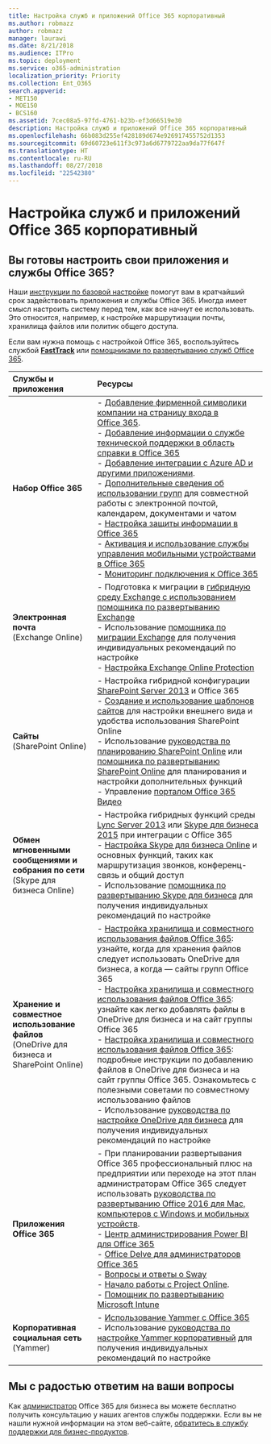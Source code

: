 ```yaml
---
title: Настройка служб и приложений Office 365 корпоративный
ms.author: robmazz
author: robmazz
manager: laurawi
ms.date: 8/21/2018
ms.audience: ITPro
ms.topic: deployment
ms.service: o365-administration
localization_priority: Priority
ms.collection: Ent_O365
search.appverid:
- MET150
- MOE150
- BCS160
ms.assetid: 7cec08a5-97fd-4761-b23b-ef3d66519e30
description: Настройка служб и приложений Office 365 корпоративный
ms.openlocfilehash: 66b083d255ef428189d674e926917455752d1353
ms.sourcegitcommit: 69d60723e611f3c973a6d6779722aa9da77f647f
ms.translationtype: HT
ms.contentlocale: ru-RU
ms.lasthandoff: 08/27/2018
ms.locfileid: "22542380"
---
```

# <a name="configure-office-365-enterprise-services-and-applications"></a>Настройка служб и приложений Office 365 корпоративный

## <a name="ready-to-configure-your-office-365-services-and-applications"></a>Вы готовы настроить свои приложения и службы Office 365?

Наши [инструкции по базовой настройке](https://support.office.com/article/Set-up-Office-365-for-business-6a3a29a0-e616-4713-99d1-15eda62d04fa) помогут вам в кратчайший срок задействовать приложения и службы Office 365. Иногда имеет смысл настроить систему перед тем, как все начнут ее использовать. Это относится, например, к настройке маршрутизации почты, хранилища файлов или политик общего доступа. 
  
Если вам нужна помощь с настройкой Office 365, воспользуйтесь службой **[FastTrack](https://fasttrack.microsoft.com/office)** или [помощниками по развертыванию служб Office 365](deployment-advisors-for-office-365.md).
  
|**Службы и приложения**|**Ресурсы**|
|:-----|:-----|
|**Набор Office 365** |- [Добавление фирменной символики компании на страницу входа в Office 365](https://support.office.com/article/Add-your-company-branding-to-Office-365-Sign-In-Page-a1229cdb-ce19-4da5-90c7-2b9b146aef0a). <br> - [Добавление информации о службе технической поддержки в область справки в Office 365](https://support.office.com/article/Add-customized-help-desk-info-to-the-Office-365-help-pane-9dd9b104-68f7-4d49-9a30-82561c7d79a3) <br> - [Добавление интеграции с Azure AD и другими приложениями](https://support.office.com/article/Integrated-Apps-and-Azure-AD-for-Office-365-administrators-cb2250e3-451e-416f-bf4e-363549652c2a).  <br> - [Дополнительные сведения об использовании групп](https://support.office.com/Article/Learn-more-about-groups-b565caa1-5c40-40ef-9915-60fdb2d97fa2) для совместной работы с электронной почтой, календарем, документами и чатом <br> - [Настройка защиты информации в Office 365](https://technet.microsoft.com/library/dn532171.aspx) <br> - [Активация и использование службы управления мобильными устройствами в Office 365](https://support.office.microsoft.com/article/Manage-mobile-devices-in-Office-365-dd892318-bc44-4eb1-af00-9db5430be3cd) <br> - [Мониторинг подключения к Office 365](monitor-connectivity.md) |
|**Электронная почта** <br> (Exchange Online) | - Подготовка к миграции в [гибридную среду Exchange с использованием помощника по развертыванию Exchange](https://technet.microsoft.com/exdeploy2013)  <br> - Использование [помощника по миграции Exchange](https://aka.ms/office365setup) для получения индивидуальных рекомендаций по настройке  <br> - [Настройка Exchange Online Protection](https://technet.microsoft.com/library/jj723153%28v=exchg.150%29.aspx) |
|**Сайты** <br> (SharePoint Online) | - Настройка гибридной конфигурации [SharePoint Server 2013](https://technet.microsoft.com/library/jj838715) и Office 365 <br> - [Создание и использование шаблонов сайтов](https://support.office.com/article/Create-and-use-site-templates-60371B0F-00E0-4C49-A844-34759EBDD989) для настройки внешнего вида и удобства использования SharePoint Online <br> - Использование [руководства по планированию SharePoint Online](https://support.office.com/article/SharePoint-Online-Planning-Guide-for-Office-365-for-business-d5089cdf-3fd2-4230-acbd-20ecda2f9bb8) или [помощника по развертыванию SharePoint Online](https://aka.ms/spoguidance) для планирования и настройки дополнительных функций <br> - Управление [порталом Office 365 Видео](https://support.office.com/article/Manage-your-Office-365-Video-portal-c059465b-eba9-44e1-b8c7-8ff7793ff5da) |
|**Обмен мгновенными сообщениями и собрания по сети** <br> (Skype для бизнеса Online) | - Настройка гибридных функций среды [Lync Server 2013](https://technet.microsoft.com/library/jj204805) или [Skype для бизнеса 2015](https://technet.microsoft.com/library/jj205403) при интеграции с Office 365  <br> - [Настройка Skype для бизнеса Online](https://support.office.com/article/Set-up-Skype-for-Business-Online-40296968-e779-4259-980b-c2de1c044c6e) и основных функций, таких как маршрутизация звонков, конференц-связь и общий доступ  <br> - Использование [помощника по развертыванию Skype для бизнеса](https://aka.ms/skypeguidance) для получения индивидуальных рекомендаций по настройке |
| **Хранение и совместное использование файлов** <br> (OneDrive для бизнеса и SharePoint Online) | - [Настройка хранилища и совместного использования файлов Office 365](https://support.office.com/article/7aa9cdc8-2245-4218-81ee-86fa7c35f1de#BKMK_WhatDif): узнайте, когда для хранения файлов следует использовать OneDrive для бизнеса, а когда — сайты групп Office 365 <br> - [Настройка хранилища и совместного использования файлов Office 365](https://support.office.com/article/7aa9cdc8-2245-4218-81ee-86fa7c35f1de#BKMK_MoveDocsVideo): узнайте как легко добавлять файлы в OneDrive для бизнеса и на сайт группы Office 365 <br> - [Настройка хранилища и совместного использования файлов Office 365](https://support.office.com/article/7aa9cdc8-2245-4218-81ee-86fa7c35f1de#BKMK_Store): подробные инструкции по добавлению файлов в OneDrive для бизнеса и на сайт группы Office 365. Ознакомьтесь с полезными советами по совместному использованию файлов<br> - Использование [руководства по настройке OneDrive для бизнеса](https://aka.ms/OD4Bguidance) для получения индивидуальных рекомендаций по настройке |
|**Приложения Office 365** | - При планировании развертывания Office 365 профессиональный плюс на предприятии или переходе на этот план администраторам Office 365 следует использовать [руководства по развертыванию Office 2016 для Mac, компьютеров с Windows и мобильных устройств](https://technet.microsoft.com/library/cc303401%28v=office.16%29.aspx).  <br> - [Центр администрирования Power BI для Office 365](https://support.office.com/article/Power-BI-for-Office-365-Admin-Center-Help-5e391ecb-500c-47a3-bd0f-a6173b541044) <br> - [Office Delve для администраторов Office 365](https://support.office.com/article/Office-Delve-for-Office-365-admins-54f87a42-15a4-44b4-9df0-d36287d9531b) <br> - [Вопросы и ответы о Sway](https://support.office.com/article/446380fa-25bf-47b2-996c-e12cb2f9d075) <br> - [Начало работы с Project Online](https://support.office.com/article/Get-started-with-Project-Online-e3e5f64f-ada5-4f9d-a578-130b2d4e5f11).  <br> - [Помощник по развертыванию Microsoft Intune](https://aka.ms/intuneguidance) |
|**Корпоративная социальная сеть** <br> (Yammer) | - [Использование Yammer с Office 365](https://support.office.com/article/Plan-for-Yammer-integration-with-Office-365-4086681f-6de1-4d39-aa72-752b2af1cbd7)  <br> - Использование [руководства по настройке Yammer корпоративный](https://aka.ms/yammerdeploy) для получения индивидуальных рекомендаций по настройке |
   
## <a name="were-here-to-help"></a>Мы с радостью ответим на ваши вопросы

Как [администратор](https://support.office.com/article/eac4d046-1afd-4f1a-85fc-8219c79e1504) Office 365 для бизнеса вы можете бесплатно получить консультацию у наших агентов службы поддержки. Если вы не нашли нужной информации на этом веб-сайте, [обратитесь в службу поддержки для бизнес-продуктов](https://support.office.com/article/32a17ca7-6fa0-4870-8a8d-e25ba4ccfd4b).